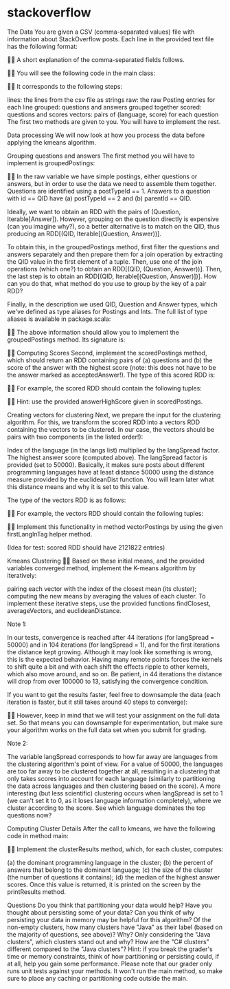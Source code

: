 # stackoverflow

The Data
You are given a CSV (comma-separated values) file with information about StackOverflow posts. Each line in the provided text file has the following format:


A short explanation of the comma-separated fields follows.


You will see the following code in the main class:


It corresponds to the following steps:

lines: the lines from the csv file as strings
raw: the raw Posting entries for each line
grouped: questions and answers grouped together
scored: questions and scores
vectors: pairs of (language, score) for each question
The first two methods are given to you. You will have to implement the rest.

Data processing
We will now look at how you process the data before applying the kmeans algorithm.

Grouping questions and answers
The first method you will have to implement is groupedPostings:


In the raw variable we have simple postings, either questions or answers, but in order to use the data we need to assemble them together. Questions are identified using a postTypeId == 1. Answers to a question with id == QID have (a) postTypeId == 2 and (b) parentId == QID.

Ideally, we want to obtain an RDD with the pairs of (Question, Iterable[Answer]). However, grouping on the question directly is expensive (can you imagine why?), so a better alternative is to match on the QID, thus producing an RDD[(QID, Iterable[(Question, Answer))].

To obtain this, in the groupedPostings method, first filter the questions and answers separately and then prepare them for a join operation by extracting the QID value in the first element of a tuple. Then, use one of the join operations (which one?) to obtain an RDD[(QID, (Question, Answer))]. Then, the last step is to obtain an RDD[(QID, Iterable[(Question, Answer)])]. How can you do that, what method do you use to group by the key of a pair RDD?

Finally, in the description we used QID, Question and Answer types, which we've defined as type aliases for Postings and Ints. The full list of type aliases is available in package.scala:


The above information should allow you to implement the groupedPostings method. Its signature is:


Computing Scores
Second, implement the scoredPostings method, which should return an RDD containing pairs of (a) questions and (b) the score of the answer with the highest score (note: this does not have to be the answer marked as acceptedAnswer!). The type of this scored RDD is:


For example, the scored RDD should contain the following tuples:


Hint: use the provided answerHighScore given in scoredPostings.

Creating vectors for clustering
Next, we prepare the input for the clustering algorithm. For this, we transform the scored RDD into a vectors RDD containing the vectors to be clustered. In our case, the vectors should be pairs with two components (in the listed order!):

Index of the language (in the langs list) multiplied by the langSpread factor.
The highest answer score (computed above).
The langSpread factor is provided (set to 50000). Basically, it makes sure posts about different programming languages have at least distance 50000 using the distance measure provided by the euclideanDist function. You will learn later what this distance means and why it is set to this value.

The type of the vectors RDD is as follows:


For example, the vectors RDD should contain the following tuples:


Implement this functionality in method vectorPostings by using the given firstLangInTag helper method.

(Idea for test: scored RDD should have 2121822 entries)

Kmeans Clustering

Based on these initial means, and the provided variables converged method, implement the K-means algorithm by iteratively:

pairing each vector with the index of the closest mean (its cluster);
computing the new means by averaging the values of each cluster.
To implement these iterative steps, use the provided functions findClosest, averageVectors, and euclideanDistance.

Note 1:

In our tests, convergence is reached after 44 iterations (for langSpread = 50000) and in 104 iterations (for langSpread = 1), and for the first iterations the distance kept growing. Although it may look like something is wrong, this is the expected behavior. Having many remote points forces the kernels to shift quite a bit and with each shift the effects ripple to other kernels, which also move around, and so on. Be patient, in 44 iterations the distance will drop from over 100000 to 13, satisfying the convergence condition.

If you want to get the results faster, feel free to downsample the data (each iteration is faster, but it still takes around 40 steps to converge):


However, keep in mind that we will test your assignment on the full data set. So that means you can downsample for experimentation, but make sure your algorithm works on the full data set when you submit for grading.

Note 2:

The variable langSpread corresponds to how far away are languages from the clustering algorithm's point of view. For a value of 50000, the languages are too far away to be clustered together at all, resulting in a clustering that only takes scores into account for each language (similarly to partitioning the data across languages and then clustering based on the score). A more interesting (but less scientific) clustering occurs when langSpread is set to 1 (we can't set it to 0, as it loses language information completely), where we cluster according to the score. See which language dominates the top questions now?

Computing Cluster Details
After the call to kmeans, we have the following code in method main:


Implement the clusterResults method, which, for each cluster, computes:

(a) the dominant programming language in the cluster;
(b) the percent of answers that belong to the dominant language;
(c) the size of the cluster (the number of questions it contains);
(d) the median of the highest answer scores.
Once this value is returned, it is printed on the screen by the printResults method.

Questions
Do you think that partitioning your data would help?
Have you thought about persisting some of your data? Can you think of why persisting your data in memory may be helpful for this algorithm?
Of the non-empty clusters, how many clusters have "Java" as their label (based on the majority of questions, see above)? Why?
Only considering the "Java clusters", which clusters stand out and why?
How are the "C# clusters" different compared to the "Java clusters"?
Hint: if you break the grader's time or memory constraints, think of how partitioning or persisting could, if at all, help you gain some performance. Please note that our grader only runs unit tests against your methods. It won't run the main method, so make sure to place any caching or partitioning code outside the main.
